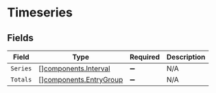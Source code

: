 # Timeseries


## Fields

| Field                                                            | Type                                                             | Required                                                         | Description                                                      |
| ---------------------------------------------------------------- | ---------------------------------------------------------------- | ---------------------------------------------------------------- | ---------------------------------------------------------------- |
| `Series`                                                         | [][components.Interval](../../models/components/interval.md)     | :heavy_minus_sign:                                               | N/A                                                              |
| `Totals`                                                         | [][components.EntryGroup](../../models/components/entrygroup.md) | :heavy_minus_sign:                                               | N/A                                                              |